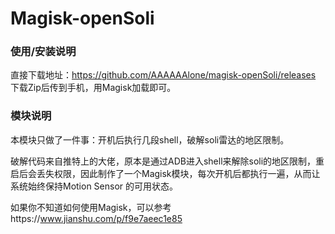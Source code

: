 # Magisk-openSoli
### 使用/安装说明
直接下载地址：https://github.com/AAAAAAlone/magisk-openSoli/releases 
下载Zip后传到手机，用Magisk加载即可。

### 模块说明
本模块只做了一件事：开机后执行几段shell，破解soli雷达的地区限制。  

破解代码来自推特上的大佬，原本是通过ADB进入shell来解除soli的地区限制，重启后会丢失权限，因此制作了一个Magisk模块，每次开机后都执行一遍，从而让系统始终保持Motion Sensor 的可用状态。   

如果你不知道如何使用Magisk，可以参考https://www.jianshu.com/p/f9e7aeec1e85 

